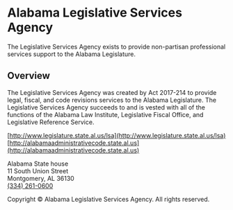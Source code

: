 # Alabama Legislative Services Agency

The Legislative Services Agency exists to provide non-partisan professional services support to the Alabama Legislature.

## Overview

The Legislative Services Agency was created by Act 2017-214 to provide legal, fiscal, and code revisions services to the Alabama Legislature. The Legislative Services Agency succeeds to and is vested with all of the functions of the Alabama Law Institute, Legislative Fiscal Office, and Legislative Reference Service.

[http://www.legislature.state.al.us/lsa](http://www.legislature.state.al.us/lsa)  
[http://alabamaadministrativecode.state.al.us](http://alabamaadministrativecode.state.al.us)

Alabama State house  
11 South Union Street  
Montgomery, AL 36130  
[(334) 261-0600](tel:3342610600)

Copyright © Alabama Legislative Services Agency. All rights reserved.
